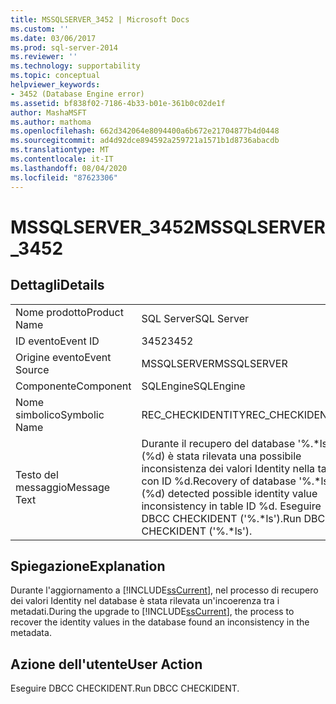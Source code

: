 ```yaml
---
title: MSSQLSERVER_3452 | Microsoft Docs
ms.custom: ''
ms.date: 03/06/2017
ms.prod: sql-server-2014
ms.reviewer: ''
ms.technology: supportability
ms.topic: conceptual
helpviewer_keywords:
- 3452 (Database Engine error)
ms.assetid: bf838f02-7186-4b33-b01e-361b0c02de1f
author: MashaMSFT
ms.author: mathoma
ms.openlocfilehash: 662d342064e8094400a6b672e21704877b4d0448
ms.sourcegitcommit: ad4d92dce894592a259721a1571b1d8736abacdb
ms.translationtype: MT
ms.contentlocale: it-IT
ms.lasthandoff: 08/04/2020
ms.locfileid: "87623306"
---
```

# <a name="mssqlserver_3452"></a><span data-ttu-id="77f22-102">MSSQLSERVER_3452</span><span class="sxs-lookup"><span data-stu-id="77f22-102">MSSQLSERVER_3452</span></span>
    
## <a name="details"></a><span data-ttu-id="77f22-103">Dettagli</span><span class="sxs-lookup"><span data-stu-id="77f22-103">Details</span></span>  
  
|||  
|-|-|  
|<span data-ttu-id="77f22-104">Nome prodotto</span><span class="sxs-lookup"><span data-stu-id="77f22-104">Product Name</span></span>|<span data-ttu-id="77f22-105">SQL Server</span><span class="sxs-lookup"><span data-stu-id="77f22-105">SQL Server</span></span>|  
|<span data-ttu-id="77f22-106">ID evento</span><span class="sxs-lookup"><span data-stu-id="77f22-106">Event ID</span></span>|<span data-ttu-id="77f22-107">3452</span><span class="sxs-lookup"><span data-stu-id="77f22-107">3452</span></span>|  
|<span data-ttu-id="77f22-108">Origine evento</span><span class="sxs-lookup"><span data-stu-id="77f22-108">Event Source</span></span>|<span data-ttu-id="77f22-109">MSSQLSERVER</span><span class="sxs-lookup"><span data-stu-id="77f22-109">MSSQLSERVER</span></span>|  
|<span data-ttu-id="77f22-110">Componente</span><span class="sxs-lookup"><span data-stu-id="77f22-110">Component</span></span>|<span data-ttu-id="77f22-111">SQLEngine</span><span class="sxs-lookup"><span data-stu-id="77f22-111">SQLEngine</span></span>|  
|<span data-ttu-id="77f22-112">Nome simbolico</span><span class="sxs-lookup"><span data-stu-id="77f22-112">Symbolic Name</span></span>|<span data-ttu-id="77f22-113">REC_CHECKIDENTITY</span><span class="sxs-lookup"><span data-stu-id="77f22-113">REC_CHECKIDENTITY</span></span>|  
|<span data-ttu-id="77f22-114">Testo del messaggio</span><span class="sxs-lookup"><span data-stu-id="77f22-114">Message Text</span></span>|<span data-ttu-id="77f22-115">Durante il recupero del database '%.\*ls' (%d) è stata rilevata una possibile inconsistenza dei valori Identity nella tabella con ID %d.</span><span class="sxs-lookup"><span data-stu-id="77f22-115">Recovery of database '%.\*ls' (%d) detected possible identity value inconsistency in table ID %d.</span></span> <span data-ttu-id="77f22-116">Eseguire DBCC CHECKIDENT ('%.\*ls').</span><span class="sxs-lookup"><span data-stu-id="77f22-116">Run DBCC CHECKIDENT ('%.\*ls').</span></span>|  
  
## <a name="explanation"></a><span data-ttu-id="77f22-117">Spiegazione</span><span class="sxs-lookup"><span data-stu-id="77f22-117">Explanation</span></span>  
 <span data-ttu-id="77f22-118">Durante l'aggiornamento a [!INCLUDE[ssCurrent](../../includes/sscurrent-md.md)], nel processo di recupero dei valori Identity nel database è stata rilevata un'incoerenza tra i metadati.</span><span class="sxs-lookup"><span data-stu-id="77f22-118">During the upgrade to [!INCLUDE[ssCurrent](../../includes/sscurrent-md.md)], the process to recover the identity values in the database found an inconsistency in the metadata.</span></span>  
  
## <a name="user-action"></a><span data-ttu-id="77f22-119">Azione dell'utente</span><span class="sxs-lookup"><span data-stu-id="77f22-119">User Action</span></span>  
 <span data-ttu-id="77f22-120">Eseguire DBCC CHECKIDENT.</span><span class="sxs-lookup"><span data-stu-id="77f22-120">Run DBCC CHECKIDENT.</span></span>  
  
  

